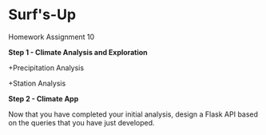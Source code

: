 # Surf's-Up
Homework Assignment 10

**Step 1 - Climate Analysis and Exploration**

  +Precipitation Analysis
  
  +Station Analysis
  
**Step 2 - Climate App**

  Now that you have completed your initial analysis, design a Flask API based on the queries that you have just developed.
